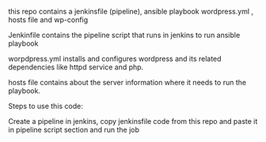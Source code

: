 this repo contains a jenkinsfile (pipeline), ansible playbook wordpress.yml , hosts file and wp-config

Jenkinfile contains the pipeline script that runs in jenkins to run ansible playbook

worpdpress.yml installs and configures wordpress and its related dependencies like httpd service and php.

hosts file contains about the server information where it needs to run the playbook.


Steps to use this code:

Create a pipeline in jenkins,  copy jenkinsfile code from this repo and paste it in pipeline script section and run the job
